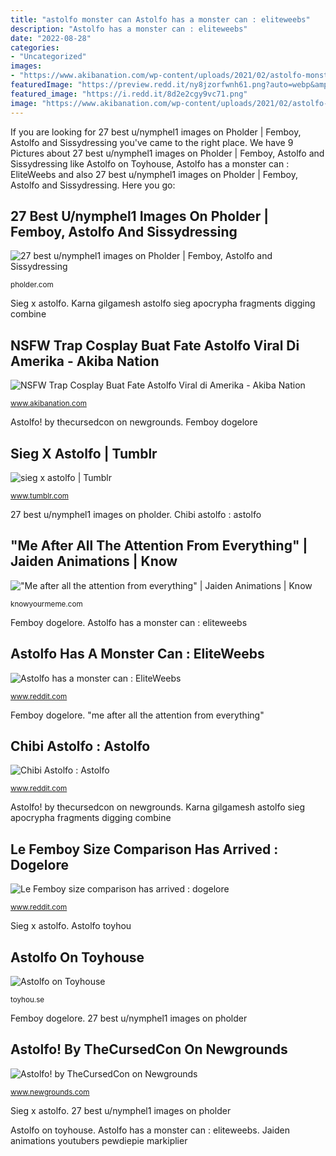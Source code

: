 ```yaml
---
title: "astolfo monster can Astolfo has a monster can : eliteweebs"
description: "Astolfo has a monster can : eliteweebs"
date: "2022-08-28"
categories:
- "Uncategorized"
images:
- "https://www.akibanation.com/wp-content/uploads/2021/02/astolfo-monster.jpg"
featuredImage: "https://preview.redd.it/ny8jzorfwnh61.png?auto=webp&amp;s=999db0ee99895fdac56fb4cc5fe4030cb72a2b3a"
featured_image: "https://i.redd.it/8d2e2cgy9vc71.png"
image: "https://www.akibanation.com/wp-content/uploads/2021/02/astolfo-monster.jpg"
---
```


If you are looking for 27 best u/nymphel1 images on Pholder | Femboy, Astolfo and Sissydressing you've came to the right place. We have 9 Pictures about 27 best u/nymphel1 images on Pholder | Femboy, Astolfo and Sissydressing like Astolfo on Toyhouse, Astolfo has a monster can : EliteWeebs and also 27 best u/nymphel1 images on Pholder | Femboy, Astolfo and Sissydressing. Here you go:

## 27 Best U/nymphel1 Images On Pholder | Femboy, Astolfo And Sissydressing

![27 best u/nymphel1 images on Pholder | Femboy, Astolfo and Sissydressing](https://i.imgur.com/2llRSTm.jpg "Karna gilgamesh astolfo sieg apocrypha fragments digging combine")

<small>pholder.com</small>

Sieg x astolfo. Karna gilgamesh astolfo sieg apocrypha fragments digging combine

## NSFW Trap Cosplay Buat Fate Astolfo Viral Di Amerika - Akiba Nation

![NSFW Trap Cosplay Buat Fate Astolfo Viral di Amerika - Akiba Nation](https://www.akibanation.com/wp-content/uploads/2021/02/astolfo-monster.jpg "Nsfw trap cosplay buat fate astolfo viral di amerika")

<small>www.akibanation.com</small>

Astolfo! by thecursedcon on newgrounds. Femboy dogelore

## Sieg X Astolfo | Tumblr

![sieg x astolfo | Tumblr](https://66.media.tumblr.com/d549aed8a9ef04c98fea90140b019b0e/tumblr_inline_p0x5ohlkWy1qalhg6_400.jpg "&quot;me after all the attention from everything&quot;")

<small>www.tumblr.com</small>

27 best u/nymphel1 images on pholder. Chibi astolfo : astolfo

## &quot;Me After All The Attention From Everything&quot; | Jaiden Animations | Know

![&quot;Me after all the attention from everything&quot; | Jaiden Animations | Know](https://i.kym-cdn.com/photos/images/newsfeed/001/441/684/413.png "&quot;me after all the attention from everything&quot;")

<small>knowyourmeme.com</small>

Femboy dogelore. Astolfo has a monster can : eliteweebs

## Astolfo Has A Monster Can : EliteWeebs

![Astolfo has a monster can : EliteWeebs](https://i.redd.it/8d2e2cgy9vc71.png "Astolfo has a monster can : eliteweebs")

<small>www.reddit.com</small>

Femboy dogelore. &quot;me after all the attention from everything&quot;

## Chibi Astolfo : Astolfo

![Chibi Astolfo : Astolfo](https://i.redd.it/bez9yox40p271.jpg "Astolfo on toyhouse")

<small>www.reddit.com</small>

Astolfo! by thecursedcon on newgrounds. Karna gilgamesh astolfo sieg apocrypha fragments digging combine

## Le Femboy Size Comparison Has Arrived : Dogelore

![Le Femboy size comparison has arrived : dogelore](https://preview.redd.it/ny8jzorfwnh61.png?auto=webp&amp;s=999db0ee99895fdac56fb4cc5fe4030cb72a2b3a "Nsfw trap cosplay buat fate astolfo viral di amerika")

<small>www.reddit.com</small>

Sieg x astolfo. Astolfo toyhou

## Astolfo On Toyhouse

![Astolfo on Toyhouse](https://f2.toyhou.se/file/f2-toyhou-se/images/20922943_NQYF1HwfKVcV1BR.png?1593465067 "Jaiden animations youtubers pewdiepie markiplier")

<small>toyhou.se</small>

Femboy dogelore. 27 best u/nymphel1 images on pholder

## Astolfo! By TheCursedCon On Newgrounds

![Astolfo! by TheCursedCon on Newgrounds](https://art.ngfiles.com/thumbnails/696000/696882_full.png?f1552252896 "Femboy dogelore")

<small>www.newgrounds.com</small>

Sieg x astolfo. 27 best u/nymphel1 images on pholder

Astolfo on toyhouse. Astolfo has a monster can : eliteweebs. Jaiden animations youtubers pewdiepie markiplier
